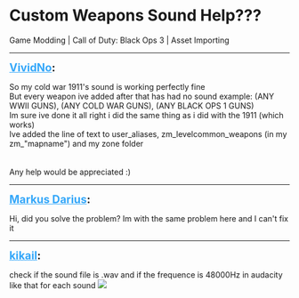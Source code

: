 # Custom Weapons Sound Help???
Game Modding | Call of Duty: Black Ops 3 | Asset Importing

---
<strong style="font-size: 1.4em;"><span style="text-decoration: underline;text-decoration-color: #34a7f9;"><span style="color:#34a7f9;">VividNo</span></span>:</strong>

<p>So my cold war 1911&#39;s sound is working perfectly fine<br />But every weapon ive added after that has had no sound example: (ANY WWII GUNS), (ANY COLD WAR GUNS), (ANY BLACK OPS 1 GUNS)<br />Im sure ive done it all right i did the same thing as i did with the 1911 (which works)<br />Ive added the line of text to user_aliases, zm_levelcommon_weapons (in my zm_&quot;mapname&quot;) and my zone folder<br /><br /><br />Any help would be appreciated :)</p>

---
<strong style="font-size: 1.4em;"><span style="text-decoration: underline;text-decoration-color: #34a7f9;"><span style="color:#34a7f9;">Markus Darius</span></span>:</strong>

<p>Hi, did you solve the problem? Im with the same problem here and I can&#39;t fix it</p>

---
<strong style="font-size: 1.4em;"><span style="text-decoration: underline;text-decoration-color: #34a7f9;"><span style="color:#34a7f9;">kikail</span></span>:</strong>

<p>check if the sound file is .wav and if the frequence is 48000Hz in audacity like that for each sound <img src="{{ '/wiki/threads/assets/1259.PNG' | relative_url }}"></p>
